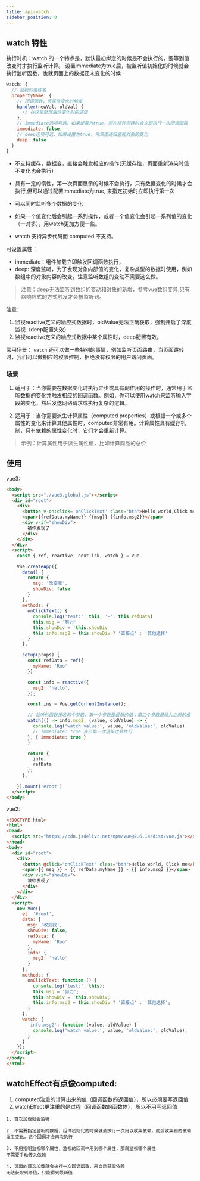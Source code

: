 ```yaml
---
title: api-watch
sidebar_position: 8
---
```


## watch 特性
执行时机：watch 的一个特点是，默认最初绑定的时候是不会执行的，要等到值改变时才执行监听计算。 设置immediate为true后，被监听值初始化的时候就会执行监听函数，也就页面上的数据还未变化的时候
```js
watch: {
  // 监视的属性名
  propertyName: {
    // 回调函数，当属性变化时触发
    handler(newVal, oldVal) {
      // 在这里处理属性变化时的逻辑
    },
    // immediate选项可选，如果设置为true，则在组件创建时会立即执行一次回调函数
    immediate: false,
    // deep选项可选，如果设置为true，将深度递归监视对象的变化
    deep: false
  }
}
```

* 不支持缓存，数据变，直接会触发相应的操作(无缓存性，页面重新渲染时值不变化也会执行)

* 具有一定的惰性，第一次页面展示的时候不会执行，只有数据变化的时候才会执行,但可以通过配置immediate为true, 来指定初始时立即执行第一次

* 可以同时监听多个数据的变化

* 如果一个值变化后会引起一系列操作，或者一个值变化会引起一系列值的变化（一对多），用watch更加方便一些。

* watch 支持异步代码而 computed 不支持。

可设置属性：
* immediate：组件加载立即触发回调函数执行，
* deep: 深度监听，为了发现对象内部值的变化，复杂类型的数据时使用，例如数组中的对象内容的改变，注意监听数组的变动不需要这么做。
>注意：deep无法监听到数组的变动和对象的新增，参考vue数组变异,只有以响应式的方式触发才会被监听到。

注意:
1. 监视reactive定义的响应式数据时，oldValue无法正确获取，强制开启了深度监视（deep配置失效）
2. 监视reactive定义的响应式数据中某个属性时，deep配置有效。

常用场景：
`watch` 还可以做一些特别的事情，例如监听页面路由，当页面跳转时，我们可以做相应的权限控制，拒绝没有权限的用户访问页面。

### 场景
1. 适用于：当你需要在数据变化时执行异步或具有副作用的操作时，通常用于监听数据的变化并触发相应的回调函数。例如，你可以使用watch来监听输入字段的变化，然后发送网络请求或执行复杂的逻辑。

2. 适用于：当你需要派生计算属性（computed properties）或根据一个或多个属性的变化来计算其他属性时，computed非常有用。计算属性具有缓存机制，只有依赖的属性变化时，它们才会重新计算。
>示例：计算属性用于派生属性值，比如计算商品的总价

## 使用
vue3:
```html
<body>
  <script src="./vue3.global.js"></script>
  <div id="root">
    <div>
      <button v-on:click='onClickText' class="btn">Hello world,Click me</button>
      <span>{{refData.myName}}-{{msg}}-{{info.msg2}}</span>
      <div v-if="showDiv">
        被你发现了
      </div>
    </div>
  </div>
  <script>
    const { ref, reactive, nextTick, watch } = Vue

    Vue.createApp({
      data() {
        return {
          msg: '改变我',
          showDiv: false
        }
      },
      methods: {
        onClickText() {
          console.log('test:', this, '-', this.refData)
          this.msg = '努力'
          this.showDiv = !this.showDiv
          this.info.msg2 = this.showDiv ? '直接点' : '其他选择'
        }
      },

      setup(props) {
        const refData = ref({
          myName: 'Ruo'
        })

        const info = reactive({
          msg2: 'hello',
        });

        const ins = Vue.getCurrentInstance();

        // 监听的函数接收两个参数，第一个参数是最新的值；第二个参数是输入之前的值
        watch(() => info.msg2, (value, oldValue) => {
          console.log('watch value:', value, 'oldValue:', oldValue)
          // immediate: true 表示第一次渲染也会执行
        }, { immediate: true }
        )

        return {
          info,
          refData
        };
      },

    }).mount('#root')
  </script>
</body>
```

vue2:
```html
<!DOCTYPE html>
<html>
<head>
  <script src="https://cdn.jsdelivr.net/npm/vue@2.6.14/dist/vue.js"></script>
</head>
<body>
  <div id="root">
    <div>
      <button @click="onClickText" class="btn">Hello world, Click me</button>
      <span>{{ msg }} - {{ refData.myName }} - {{ info.msg2 }}</span>
      <div v-if="showDiv">
        被你发现了
      </div>
    </div>
  </div>
  <script>
    new Vue({
      el: '#root',
      data: {
        msg: '改变我',
        showDiv: false,
        refData: {
          myName: 'Ruo'
        },
        info: {
          msg2: 'hello'
        }
      },
      methods: {
        onClickText: function () {
          console.log('test:', this);
          this.msg = '努力';
          this.showDiv = !this.showDiv;
          this.info.msg2 = this.showDiv ? '直接点' : '其他选择';
        }
      },
      watch: {
        'info.msg2': function (value, oldValue) {
          console.log('watch value:', value, 'oldValue:', oldValue);
        }
      }
    });
  </script>
</body>
</html>
```

## watchEffect有点像computed:
1. computed注重的计算出来的值（回调函数的返回值），所以必须要写返回值
2. watchEffect更注重的是过程（回调函数的函数体），所以不用写返回值
```
1. 首次加载就会监听

2. 不需要指定监听的数据，组件初始化的时候就会执行一次用以收集依赖，而后收集到的依赖发生变化，这个回调才会再次执行

3. 不用指明监视哪个属性，监视的回调中用到哪个属性，那就监视哪个属性
不需要手动传入依赖

4. 页面的首次加载就会执行一次回调函数，来自动获取依赖
无法获取到原值，只能得到最新值
```
